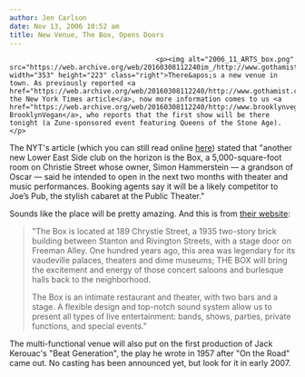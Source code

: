 ```yaml
---
author: Jen Carlson
date: Nov 13, 2006 10:52 am
title: New Venue, The Box, Opens Doors
---
```


	
										<p><img alt="2006_11_ARTS_box.png" src="https://web.archive.org/web/20160308112240im_/http://www.gothamist.com/attachments/arts_jen/2006_11_ARTS_box.png" width="353" height="223" class="right">There&apos;s a new venue in town. As previously reported <a href="https://web.archive.org/web/20160308112240/http://www.gothamist.com/archives/2006/10/27/venues_they_are.php">in the New York Times article</a>, now more information comes to us <a href="https://web.archive.org/web/20160308112240/http://www.brooklynvegan.com/archives/2006/11/tonights_queens_of_the_stone_age_show_is_atnew_nyc_venue_the_box.html">via BrooklynVegan</a>, who reports that the first show will be there tonight (a Zune-sponsored event featuring Queens of the Stone Age).</p>

<p>The NYT&apos;s article (which you can still read online <a href="https://web.archive.org/web/20160308112240/http://www.wirednewyork.com/forum/showthread.php?t=11219">here</a>) stated that &quot;another new Lower East Side club on the horizon is the Box, a 5,000-square-foot room on Christie Street whose owner, Simon Hammerstein &#x2014; a grandson of Oscar &#x2014; said he intended to open in the next two months with theater and music performances. Booking agents say it will be a likely competitor to Joe&#x2019;s Pub, the stylish cabaret at the Public Theater.&quot;</p>

<p>Sounds like the place will be pretty amazing. And this is from <a href="https://web.archive.org/web/20160308112240/http://www.theboxnyc.com/">their website</a>: </p>

<blockquote>&quot;The Box is located at 189 Chrystie Street, a 1935 two-story brick building between Stanton and Rivington Streets, with a stage door on Freeman Alley. One hundred years ago, this area was legendary for its vaudeville palaces, theaters and dime museums; THE BOX will bring the excitement and energy of those concert saloons and burlesque halls back to the neighborhood.

<p>The Box is an intimate restaurant and theater, with two bars and a stage.  A flexible design and top-notch sound system allow us to present all types of live entertainment: bands, shows, parties, private functions, and special events.&quot;</p></blockquote><p></p>

<p>The multi-functional venue will also put on the first production of Jack Kerouac&apos;s &quot;Beat Generation&quot;, the play he wrote in 1957 after &quot;On the Road&quot; came out. No casting has been announced yet, but look for it in early 2007. </p>					
										
									
				